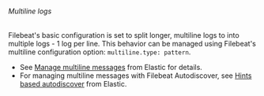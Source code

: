 ###### Multiline logs

Filebeat's basic configuration is set to split longer, multiline logs to into multiple logs - 1 log per line. This behavior can be managed using Filebeat's multiline configuration option: `multiline.type: pattern`.

* See [Manage multiline messages](https://www.elastic.co/guide/en/beats/filebeat/current/multiline-examples.html) from Elastic for details.
* For managing multiline messages with Filebeat Autodiscover, see [Hints based autodiscover](https://www.elastic.co/guide/en/beats/filebeat/current/configuration-autodiscover-hints.html) from Elastic.
